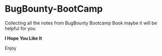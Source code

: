 # BugBounty-BootCamp

Collecting all the notes from BugBounty Bootcamp Book maybe it will be helpful for you

**I Hope You Like It**

Enjoy 
